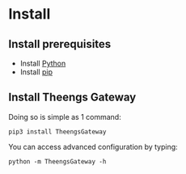 # Install

## Install prerequisites
* Install [Python](https://www.python.org/downloads/)
* Install [pip](https://pip.pypa.io/en/stable/installation/)

## Install Theengs Gateway
Doing so is simple as 1 command:
```shell
pip3 install TheengsGateway
```

You can access advanced configuration by typing:
```shell
python -m TheengsGateway -h
```
